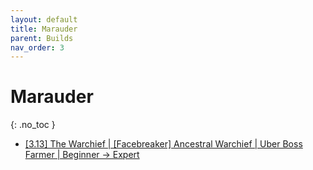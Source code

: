 ```yaml
---
layout: default
title: Marauder
parent: Builds
nav_order: 3
---
```


# Marauder
{: .no_toc }

 -  <a href="https://www.pathofexile.com/forum/view-thread/1694250" target="_blank">[3.13] The Warchief | [Facebreaker] Ancestral Warchief | Uber Boss Farmer | Beginner -> Expert</a>